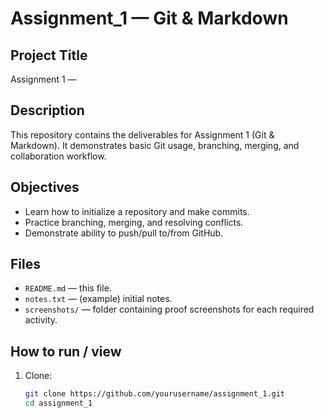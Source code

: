 # Assignment_1 — Git & Markdown

## Project Title
Assignment 1 — <Short Project Title>

## Description
This repository contains the deliverables for Assignment 1 (Git & Markdown). It demonstrates basic Git usage, branching, merging, and collaboration workflow.

## Objectives
- Learn how to initialize a repository and make commits.
- Practice branching, merging, and resolving conflicts.
- Demonstrate ability to push/pull to/from GitHub.

## Files
- `README.md` — this file.
- `notes.txt` — (example) initial notes.
- `screenshots/` — folder containing proof screenshots for each required activity.

## How to run / view
1. Clone:
   ```bash
   git clone https://github.com/yourusername/assignment_1.git
   cd assignment_1
